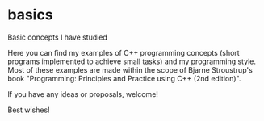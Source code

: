 # basics
Basic concepts I have studied

Here you can find my examples of C++ programming concepts (short programs implemented to achieve small tasks) and my programming style.
Most of these examples are made within the scope of Bjarne Stroustrup's book "Programming: Principles and Practice using C++ (2nd edition)".

If you have any ideas or proposals, welcome!

Best wishes!
